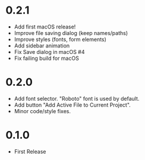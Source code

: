 # 0.2.1

- Add first macOS release!
- Improve file saving dialog (keep names/paths)
- Improve styles (fonts, form elements)
- Add sidebar animation
- Fix Save dialog in macOS #4
- Fix failing build for macOS


# 0.2.0

- Add font selector. "Roboto" font is used by default.
- Add button "Add Active File to Current Project".
- Minor code/style fixes.


# 0.1.0

- First Release
